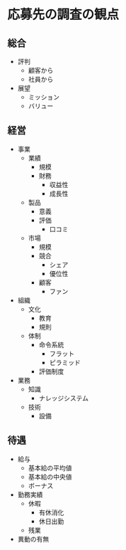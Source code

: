 # 応募先の調査の観点

## 総合

- 評判
  - 顧客から
  - 社員から
- 展望
  - ミッション
  - バリュー

## 経営

- 事業
  - 業績
    - 規模
    - 財務
      - 収益性
      - 成長性
  - 製品
    - 意義
    - 評価
      - 口コミ
  - 市場
    - 規模
    - 競合
      - シェア
      - 優位性
    - 顧客
      - ファン
- 組織
  - 文化
    - 教育
    - 規則
  - 体制
    - 命令系統
      - フラット
      - ピラミッド
    - 評価制度
- 業務
  - 知識
    - ナレッジシステム
  - 技術
    - 設備

## 待遇

- 給与
  - 基本給の平均値
  - 基本給の中央値
  - ボーナス
- 勤務実績
  - 休暇
    - 有休消化
    - 休日出勤
  - 残業
- 異動の有無
